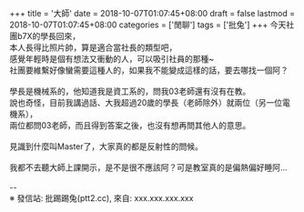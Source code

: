 +++
title = '大師'
date = 2018-10-07T01:07:45+08:00
draft = false
lastmod = 2018-10-07T01:07:45+08:00
categories = ['閒聊']
tags = ['批兔']
+++
今天社團b7X的學長回來，<br>
本人長得比照片帥，算是適合當社長的類型吧，<br>
感覺年輕時是個有想法又衝動的人，可以吸引社員的那種~<br>
社團要維繫好像蠻需要這種人的，如果我不能變成這樣的話，要去哪找一個阿？<br>
<br>
學長是機械系的，他知道我是資工系的，問我03老師還有沒有在教。<br>
說也奇怪，目前我講過話、大我超過20歲的學長（老師除外）就兩位（另一位電機系），<br>
兩位都問03老師，而且得到答案之後，也沒有想再問其他人的意思。<br>
<br>
見識到什麼叫Master了，大家真的都是反射性的問候。<br>
<br>
我都不去聽大師上課開示，是不是很不應該阿？可是教室真的是偏熱偏好睡阿...<br>
<br>
--<br>
※ 發信站: 批踢踢兔(ptt2.cc), 來自: xxx.xxx.xxx.xxx<br>

